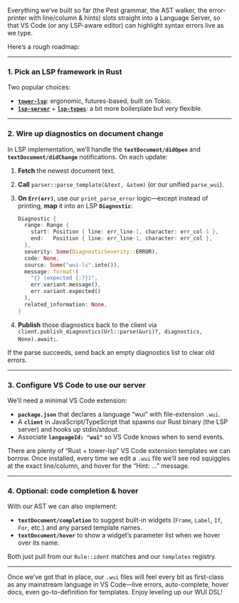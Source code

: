 Everything we’ve built so far (the Pest grammar, the AST walker, the error-printer with line/column & hints) slots straight into a Language Server, so that VS Code (or any LSP-aware editor) can highlight syntax errors live as we type.

Here’s a rough roadmap:

---

### 1. Pick an LSP framework in Rust

Two popular choices:

* **[`tower-lsp`](https://github.com/ebkalderon/tower-lsp)**: ergonomic, futures-based, built on Tokio.
* **[`lsp-server`](https://crates.io/crates/lsp-server)** + **[`lsp-types`](https://crates.io/crates/lsp-types)**: a bit more boilerplate but very flexible.

---

### 2. Wire up diagnostics on document change

In LSP implementation, we’ll handle the **`textDocument/didOpen`** and **`textDocument/didChange`** notifications. On each update:

1. **Fetch** the newest document text.

2. **Call** `parser::parse_template(&text, &stem)` (or our unified `parse_wui`).

3. **On `Err(err)`**, use our `print_parse_error` logic—except instead of printing, **map** it into an LSP **`Diagnostic`**:

   ```rust
   Diagnostic {
     range: Range {
       start: Position { line: err_line-1, character: err_col-1 },
       end:   Position { line: err_line-1, character: err_col }, 
     },
     severity: Some(DiagnosticSeverity::ERROR),
     code: None,
     source: Some("wui-ls".into()),
     message: format!(
       "{} (expected {:?})",
       err.variant.message(),
       err.variant.expected()
     ),
     related_information: None,
   }
   ```

4. **Publish** those diagnostics back to the client via
   `client.publish_diagnostics(Url::parse(&uri)?, diagnostics, None).await;`.

If the parse succeeds, send back an empty diagnostics list to clear old errors.

---

### 3. Configure VS Code to use our server

We’ll need a minimal VS Code extension:

* **`package.json`** that declares a language “wui” with file-extension `.wui`.
* A **`client`** in JavaScript/TypeScript that spawns our Rust binary (the LSP server) and hooks up stdin/stdout.
* Associate **`languageId: "wui"`** so VS Code knows when to send events.

There are plenty of “Rust + tower-lsp” VS Code extension templates we can borrow. Once installed, every time we edit a `.wui` file we’ll see red squiggles at the exact line/column, and hover for the “Hint: …” message.

---

### 4. Optional: code completion & hover

With our AST we can also implement:

* **`textDocument/completion`** to suggest built-in widgets (`Frame`, `Label`, `If`, `For`, etc.) and any parsed template names.
* **`textDocument/hover`** to show a widget’s parameter list when we hover over its name.

Both just pull from our `Rule::ident` matches and our `templates` registry.

---

Once we’ve got that in place, our `.wui` files will feel every bit as first-class as any mainstream language in VS Code—live errors, auto-complete, hover docs, even go-to-definition for templates. Enjoy leveling up our WUI DSL!
